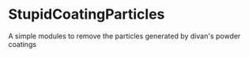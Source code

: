 # StupidCoatingParticles
A simple modules to remove the particles generated by divan's powder coatings
